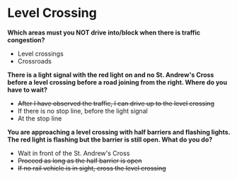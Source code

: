 # Level Crossing

**Which areas must you NOT drive into/block when there is traffic congestion?**
- Level crossings
- Crossroads

**There is a light signal with the red light on and no St. Andrew's Cross before a level crossing before a road joining from the right. Where do you have to wait?**
- ~~After I have observed the traffic, I can drive up to the level crossing~~
- If there is no stop line, before the light signal
- At the stop line

**You are approaching a level crossing with half barriers and flashing lights. The red light is flashing but the barrier is still open. What do you do?**
- Wait in front of the St. Andrew's Cross
- ~~Proceed as long as the half barrier is open~~
- ~~If no rail vehicle is in sight, cross the level crossing~~